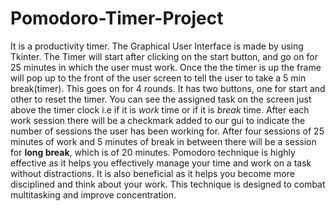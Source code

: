 # Pomodoro-Timer-Project
It is a productivity timer. The Graphical User Interface is made by using Tkinter. The Timer will start after clicking on the start button, and go on for 25 minutes in which the user must work. Once the the timer is up the frame will pop up to the front of the user screen to tell the user to take a 5 min break(timer). This goes on for 4 rounds.
It has two buttons, one for start and other to reset the timer. 
You can see the assigned task on the screen just above the timer clock i.e if it is *work* time or if it is *break* time.
After each work session there will be a checkmark added to our gui to indicate the number of sessions the user has been working for.
After four sessions of 25 minutes of work and 5 minutes of break in between there will be a session for **long break**, which is of 20 minutes.
Pomodoro technique is highly effective as it helps you effectively manage your time and work on a task without distractions.
It is also beneficial as it helps you become more disciplined and think about your work.
This technique is designed to combat multitasking and improve concentration.
